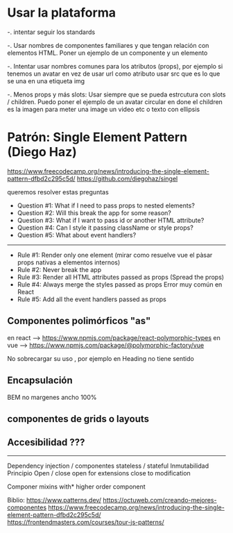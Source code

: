 # Usar la plataforma
-. intentar seguir los standards

-. Usar nombres de componentes familiares y que tengan relación con elementos HTML. Poner un ejemplo de un componente <a73-boton> y un elemento <boton>

-. Intentar usar nombres comunes para los atributos (props), por ejemplo si tenemos un avatar en vez de usar url como atributo usar src que es lo que se una en una etiqueta img

-. Menos props y más slots: Usar siempre que se pueda estrcutura con slots / children. Puedo poner el ejemplo de un avatar circular en done el children es la imagen para meter una image un video etc o texto con ellipsis

# Patrón:  Single Element Pattern (Diego Haz)
https://www.freecodecamp.org/news/introducing-the-single-element-pattern-dfbd2c295c5d/
https://github.com/diegohaz/singel

queremos resolver estas preguntas
* Question #1: What if I need to pass props to nested elements?
* Question #2: Will this break the app for some reason?
* Question #3: What if I want to pass id or another HTML attribute?
* Question #4: Can I style it passing className or style props?
* Question #5: What about event handlers?
---
* Rule #1: Render only one element (mirar como resuelve vue el pàsar props nativas a elementos internos)
* Rule #2: Never break the app
* Rule #3: Render all HTML attributes passed as props (Spread the props)
* Rule #4: Always merge the styles passed as props Error muy común en React
* Rule #5: Add all the event handlers passed as props

## Componentes polimórficos "as"
en react --> https://www.npmjs.com/package/react-polymorphic-types
en vue --> https://www.npmjs.com/package/@polymorphic-factory/vue

No sobrecargar su uso , por ejemplo en Heading no tiene sentido

## Encapsulación
BEM
no margenes
ancho 100%

## componentes de grids o layouts

## Accesibilidad ???

----


Dependency injection / componentes stateless / stateful
Inmutabilidad
Principio Open / close open for extensions close to modification

Componer mixins with*  higher order component




Biblio:
https://www.patterns.dev/
https://octuweb.com/creando-mejores-componentes
https://www.freecodecamp.org/news/introducing-the-single-element-pattern-dfbd2c295c5d/
https://frontendmasters.com/courses/tour-js-patterns/
